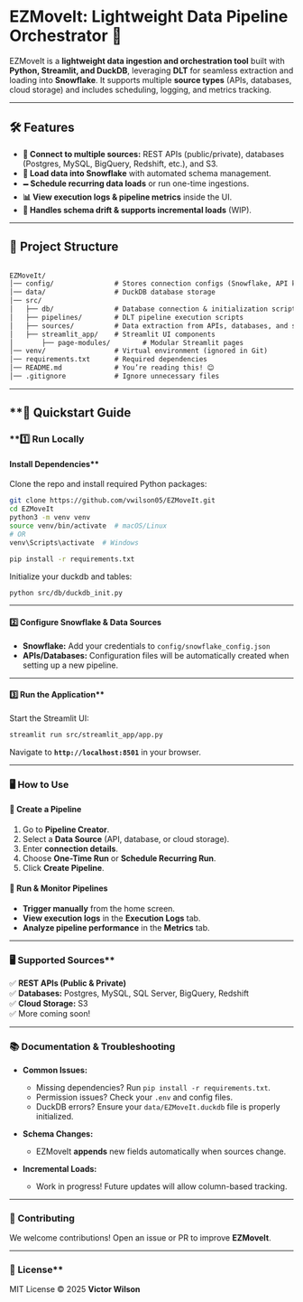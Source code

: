 # EZMoveIt: Lightweight Data Pipeline Orchestrator 🚀

EZMoveIt is a **lightweight data ingestion and orchestration tool** built with **Python, Streamlit, and DuckDB**, leveraging **DLT** for seamless extraction and loading into **Snowflake**. It supports multiple **source types** (APIs, databases, cloud storage) and includes scheduling, logging, and metrics tracking.

---

## 🛠 Features

- **🔗 Connect to multiple sources:** REST APIs (public/private), databases (Postgres, MySQL, BigQuery, Redshift, etc.), and S3.
- **👤 Load data into Snowflake** with automated schema management.
- **🗕 Schedule recurring data loads** or run one-time ingestions.
- **📊 View execution logs & pipeline metrics** inside the UI.
- **🔄 Handles schema drift & supports incremental loads** (WIP).

---

## 🛀 Project Structure

```txt

EZMoveIt/
│── config/               # Stores connection configs (Snowflake, API keys, etc.)
│── data/                 # DuckDB database storage
│── src/
│   ├── db/               # Database connection & initialization scripts
│   ├── pipelines/        # DLT pipeline execution scripts
│   ├── sources/          # Data extraction from APIs, databases, and storage
│   ├── streamlit_app/    # Streamlit UI components
│       ├── page-modules/        # Modular Streamlit pages
│── venv/                 # Virtual environment (ignored in Git)
│── requirements.txt      # Required dependencies
│── README.md             # You’re reading this! 😊
│── .gitignore            # Ignore unnecessary files
```

---

## **🚀 Quickstart Guide

### **1️⃣ Run Locally

#### Install Dependencies**

Clone the repo and install required Python packages:

```bash
git clone https://github.com/vwilson05/EZMoveIt.git
cd EZMoveIt
python3 -m venv venv
source venv/bin/activate  # macOS/Linux
# OR
venv\Scripts\activate  # Windows

pip install -r requirements.txt
```

Initialize your duckdb and tables:

```bash
python src/db/duckdb_init.py
```

---

#### 2️⃣ Configure Snowflake & Data Sources

- **Snowflake:** Add your credentials to `config/snowflake_config.json`  
- **APIs/Databases:** Configuration files will be automatically created when setting up a new pipeline.

---

#### 3️⃣ Run the Application**

Start the Streamlit UI:

```bash
streamlit run src/streamlit_app/app.py
```

Navigate to **`http://localhost:8501`** in your browser.

---

### 🖥 How to Use

#### 📌 Create a Pipeline

1. Go to **Pipeline Creator**.
2. Select a **Data Source** (API, database, or cloud storage).
3. Enter **connection details**.
4. Choose **One-Time Run** or **Schedule Recurring Run**.
5. Click **Create Pipeline**.

#### 🚀 Run & Monitor Pipelines

- **Trigger manually** from the home screen.
- **View execution logs** in the **Execution Logs** tab.
- **Analyze pipeline performance** in the **Metrics** tab.

---

### 🖥 Supported Sources**

✅ **REST APIs (Public & Private)**  
✅ **Databases:** Postgres, MySQL, SQL Server, BigQuery, Redshift  
✅ **Cloud Storage:** S3  
✅ More coming soon!

---

### 📚 Documentation & Troubleshooting

- **Common Issues:**  
  - Missing dependencies? Run `pip install -r requirements.txt`.
  - Permission issues? Check your `.env` and config files.
  - DuckDB errors? Ensure your `data/EZMoveIt.duckdb` file is properly initialized.

- **Schema Changes:**  
  - EZMoveIt **appends** new fields automatically when sources change.

- **Incremental Loads:**  
  - Work in progress! Future updates will allow column-based tracking.

---

### 🤝 Contributing

We welcome contributions! Open an issue or PR to improve **EZMoveIt**.

---

### 🐝 License**

MIT License © 2025 **Victor Wilson**  

